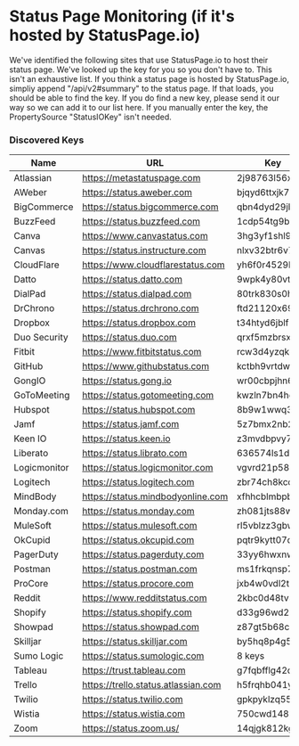 # Status Page Monitoring (if it's hosted by StatusPage.io)
We've identified the following sites that use StatusPage.io to host their status page. We've looked up the key for you so you don't have to. This isn't an exhaustive list. If you think a status page is hosted by StatusPage.io, simpliy append "/api/v2#summary" to the status page. If that loads, you should be able to find the key. If you do find a new key, please send it our way so we can add it to our list here. If you manually enter the key, the PropertySource "StatusIOKey" isn't needed.
### Discovered Keys
|Name|URL|Key|
|---|---|---|
|Atlassian|https://metastatuspage.com|2j98763l56x|
|AWeber|https://status.aweber.com|bjqyd6ttxjk7|
|BigCommerce|https://status.bigcommerce.com|qbn4dyd29jby|
|BuzzFeed|https://status.buzzfeed.com|1cdp54tg9bv9|
|Canva|https://www.canvastatus.com|3hg3yf1shl9k|
|Canvas|https://status.instructure.com|nlxv32btr6v7|
|CloudFlare|https://www.cloudflarestatus.com|yh6f0r4529hb|
|Datto|https://status.datto.com|9wpk4y80vt4s|
|DialPad|https://status.dialpad.com|80trk830s0hg|
|DrChrono|https://status.drchrono.com|ftd21120x69r|
|Dropbox|https://status.dropbox.com|t34htyd6jblf|
|Duo Security|https://status.duo.com|qrxf5mzbrsxw|
|Fitbit|https://www.fitbitstatus.com|rcw3d4yzqkqg|
|GitHub|https://www.githubstatus.com|kctbh9vrtdwd|
|GongIO|https://status.gong.io|wr00cbpjhn6r|
|GoToMeeting|https://status.gotomeeting.com|kwzln7bn4hg8|
|Hubspot|https://status.hubspot.com|8b9w1wwq3g7d|
|Jamf|https://status.jamf.com|5z7bmx2nb2yj|
|Keen IO|https://status.keen.io|z3mvdbpvy7yh|
|Liberato|https://status.librato.com|636574ls1dpd|
|Logicmonitor|https://status.logicmonitor.com|vgvrd21p58vb|
|Logitech|https://status.logitech.com|zbr74ch8kcdy|
|MindBody|https://status.mindbodyonline.com|xfhhcblmbpbd|
|Monday.com|https://status.monday.com|zh081jts88wj|
|MuleSoft|https://status.mulesoft.com|rl5vblzz3gbw|
|OkCupid|https://status.okcupid.com|pqtr9kytt07d|
|PagerDuty|https://status.pagerduty.com|33yy6hwxnwr3|
|Postman|https://status.postman.com|ms1frkqnsp7r|
|ProCore|https://status.procore.com|jxb4w0vdl2tv|
|Reddit|https://www.redditstatus.com|2kbc0d48tv3j|
|Shopify|https://status.shopify.com|d33g96wd23dd|
|Showpad|https://status.showpad.com|z87gt5b68cql|
|Skilljar|https://status.skilljar.com|by5hq8p4g556|
|Sumo Logic|https://status.sumologic.com|8 keys|
|Tableau|https://trust.tableau.com|g7fqbfflg42q|
|Trello|https://trello.status.atlassian.com|h5frqhb041yq|
|Twilio|https://status.twilio.com|gpkpyklzq55q|
|Wistia|https://status.wistia.com|750cwd148kqj|
|Zoom|https://status.zoom.us/|14qjgk812kgk|
